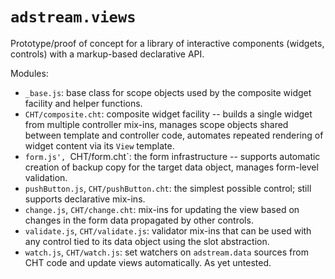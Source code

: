 `adstream.views`
================

Prototype/proof of concept for a library of interactive components (widgets, controls) with a markup-based declarative API.

Modules:

* `_base.js`: base class for scope objects used by the composite widget facility and helper functions.
* `CHT/composite.cht`: composite widget facility -- builds a single widget from multiple controller mix-ins, manages scope
objects shared between template and controller code, automates repeated rendering of widget content via its `View` template.
* `form.js', `CHT/form.cht`: the form infrastructure -- supports automatic creation of backup copy for the target data 
object, manages form-level validation.
* `pushButton.js`, `CHT/pushButton.cht`: the simplest possible control; still supports declarative mix-ins.
* `change.js`, `CHT/change.cht`: mix-ins for updating the view based on changes in the form data propagated by other controls.
* `validate.js`, `CHT/validate.js`: validator mix-ins that can be used with any control tied to its data object using the slot abstraction.
* `watch.js`, `CHT/watch.js`: set watchers on `adstream.data` sources from CHT code and update views automatically. As yet untested.
